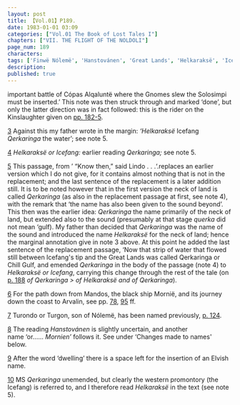 ```yaml
---
layout: post
title: 【Vol.01】P189.
date: 1983-01-01 03:09
categories: ["Vol.01 The Book of Lost Tales I"]
chapters: ["VII. THE FLIGHT OF THE NOLDOLI"]
page_num: 189
characters: 
tags: ['Finwë Nólemë', 'Hanstovánen', 'Great Lands', 'Helkaraksë', 'Icefang', 'Kinslaughter', 'Kinslaying', 'Lindo', 'Cópas', 'Cópas Alqaluntë', 'Mandos', 'Solosimpi', 'Turgon', 'Turondo']
description: 
published: true
---
```


<p style="text-indent: 0;">
important battle of Cópas Alqaluntë where the Gnomes slew the Solosimpi must be inserted.’ This note was then struck through and marked ‘done’, but only the latter direction was in fact followed: this is the rider on the Kinslaughter given on <a href="{{site.baseurl}}/vol01-p182">pp. 182-5</a>.
</p>

[3]({{site.baseurl}}/vol01-p185) Against this my father wrote in the margin: <I>‘Helkaraksë</I> Icefang <I>Qerkaringa</I> the water’; see note 5.

[4]({{site.baseurl}}/vol01-p185) <I>Helkaraksë or Icefang:</I> earlier reading <I>Qerkaringa;</I> see note 5.

[5]({{site.baseurl}}/vol01-p186) This passage, from ’ “Know then,” said Lindo . . .‘.replaces an earlier version which I do not give, for it contains almost nothing that is not in the replacement; and the last sentence of the replacement is a later addition still. It is to be noted however that in the first version the neck of land is called <I>Qerkaringa</I> (as also in the replacement passage at first, see note 4), with the remark that ‘the name has also been given to the sound beyond’. This then was the earlier idea: <I>Qerkaringa</I> the name primarily of the neck of land, but extended also to the sound (presumably at that stage <I>querka</I> did not mean ‘gulf). My father than decided that <I>Qerkaringa</I> was the name of the sound and introduced the name <I>Helkaraksë</I> for the neck of land; hence the marginal annotation give in note 3 above. At this point he added the last sentence of the replacement passage, ‘Now that strip of water that flowed still between Icefang's tip and the Great Lands was called Qerkaringa or Chill Gulf, and emended <I>Qerkaringa</I> in the body of the passage (note 4) to <I>Helkaraksë or Icefang</I>, carrying this change through the rest of the tale (on [p. 188]({{site.baseurl}}/vol01-p188) <I>of Qerkaringa > of Helkaraksë and of Qerkaringa</I>).

[6]({{site.baseurl}}/vol01-p186) For the path down from Mandos, the black ship Mornië, and its journey down the coast to Arvalin, see pp. [78]({{site.baseurl}}/vol01-p78), [95]({{site.baseurl}}/vol01-p95) ff.

[7]({{site.baseurl}}/vol01-p186) Turondo or Turgon, son of Nólemë, has been named previously, [p. 124]({{site.baseurl}}/vol01-p124).

[8]({{site.baseurl}}/vol01-p186) The reading <I>Hanstovánen</I> is slightly uncertain, and another<BR>name ‘or...... <I>Mornien’</I> follows it. See under ‘Changes made to names' below.

[9]({{site.baseurl}}/vol01-p187) After the word ‘dwelling’ there is a space left for the insertion of an Elvish name.

[10]({{site.baseurl}}/vol01-p187) MS <I>Qerkaringa</I> unemended, but clearly the western promontory (the Icefang) is referred to, and I therefore read <I>Helkaraksë</I> in the text (see note 5).

